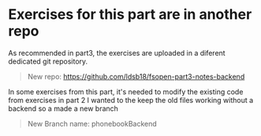 # Exercises for this part are in another repo

As recommended in part3, the exercises are uploaded in a diferent dedicated git repository.

>New repo: https://github.com/ldsb18/fsopen-part3-notes-backend

In some exercises from this part, it's needed to modify the existing code from exercises in part 2
I wanted to the keep the old files working without a backend so a made a new branch

>New Branch name: phonebookBackend